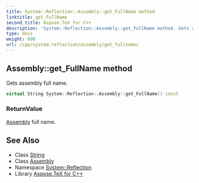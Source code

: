 ```yaml
---
title: System::Reflection::Assembly::get_FullName method
linktitle: get_FullName
second_title: Aspose.TeX for C++
description: 'System::Reflection::Assembly::get_FullName method. Gets assembly full name in C++.'
type: docs
weight: 600
url: /cpp/system.reflection/assembly/get_fullname/
---
```

## Assembly::get_FullName method


Gets assembly full name.

```cpp
virtual String System::Reflection::Assembly::get_FullName() const
```


### ReturnValue

[Assembly](../) full name.

## See Also

* Class [String](../../../system/string/)
* Class [Assembly](../)
* Namespace [System::Reflection](../../)
* Library [Aspose.TeX for C++](../../../)
